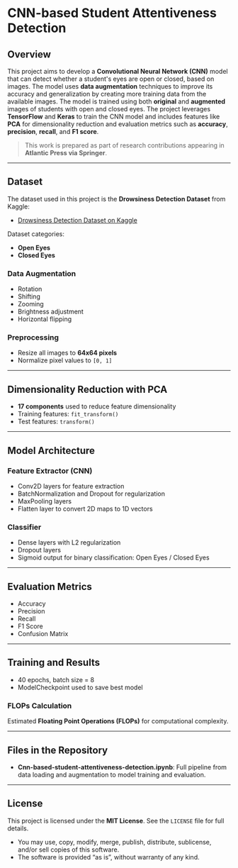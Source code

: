 # CNN-based Student Attentiveness Detection

## Overview

This project aims to develop a **Convolutional Neural Network (CNN)** model that can detect whether a student's eyes are open or closed, based on images. The model uses **data augmentation** techniques to improve its accuracy and generalization by creating more training data from the available images. The model is trained using both **original** and **augmented** images of students with open and closed eyes. The project leverages **TensorFlow** and **Keras** to train the CNN model and includes features like **PCA** for dimensionality reduction and evaluation metrics such as **accuracy**, **precision**, **recall**, and **F1 score**.

> This work is prepared as part of research contributions appearing in **Atlantic Press via Springer**.

---

## Dataset

The dataset used in this project is the **Drowsiness Detection Dataset** from Kaggle:

- [Drowsiness Detection Dataset on Kaggle](https://www.kaggle.com/datasets/prasadvpatil/mrl-dataset/data)

Dataset categories:

- **Open Eyes**  
- **Closed Eyes**

### Data Augmentation

- Rotation  
- Shifting  
- Zooming  
- Brightness adjustment  
- Horizontal flipping

### Preprocessing

- Resize all images to **64x64 pixels**  
- Normalize pixel values to `[0, 1]`

---

## Dimensionality Reduction with PCA

- **17 components** used to reduce feature dimensionality  
- Training features: `fit_transform()`  
- Test features: `transform()`  

---

## Model Architecture

### Feature Extractor (CNN)

- Conv2D layers for feature extraction  
- BatchNormalization and Dropout for regularization  
- MaxPooling layers  
- Flatten layer to convert 2D maps to 1D vectors  

### Classifier

- Dense layers with L2 regularization  
- Dropout layers  
- Sigmoid output for binary classification: Open Eyes / Closed Eyes  

---

## Evaluation Metrics

- Accuracy  
- Precision  
- Recall  
- F1 Score  
- Confusion Matrix

---

## Training and Results

- 40 epochs, batch size = 8  
- ModelCheckpoint used to save best model  

### FLOPs Calculation

Estimated **Floating Point Operations (FLOPs)** for computational complexity.

---

## Files in the Repository

- **Cnn-based-student-attentiveness-detection.ipynb**: Full pipeline from data loading and augmentation to model training and evaluation.

---

## License

This project is licensed under the **MIT License**. See the `LICENSE` file for full details.  

- You may use, copy, modify, merge, publish, distribute, sublicense, and/or sell copies of this software.  
- The software is provided “as is”, without warranty of any kind.  

